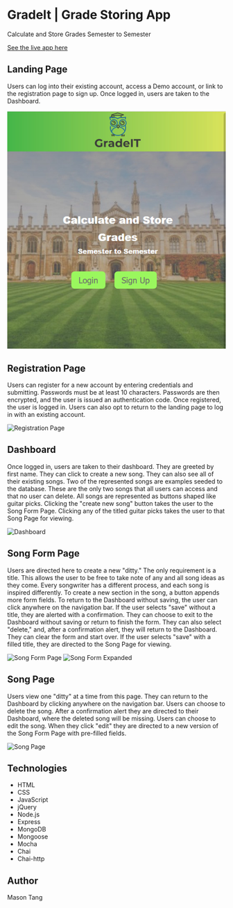 # GradeIt | Grade Storing App

Calculate and Store Grades Semester to Semester

[See the live app here](http://gradeit.herokuapp.com/)

## Landing Page
Users can log into their existing account, access a Demo account, or link to the registration page to sign up. Once logged in, users are taken to the Dashboard.

![Landing Page](/public/images/ScreenShots/landing.jpg)

## Registration Page
Users can register for a new account by entering credentials and submitting. Passwords must be at least 10 characters. Passwords are then encrypted, and the user is issued an authentication code. Once registered, the user is logged in. Users can also opt to return to the landing page to log in with an existing account.

![Registration Page](/public/images/ScreenShots/Register.png)

## Dashboard
Once logged in, users are taken to their dashboard. They are greeted by first name. They can click to create a new song. They can also see all of their existing songs. Two of the represented songs are examples seeded to the database. These are the only two songs that all users can access and that no user can delete. All songs are represented as buttons shaped like guitar picks. Clicking the "create new song" button takes the user to the Song Form Page. Clicking any of the titled guitar picks takes the user to that Song Page for viewing.

![Dashboard](public/images/ScreenShots/Dashboard.png)

## Song Form Page
Users are directed here to create a new "ditty." The only requirement is a title. This allows the user to be free to take note of any and all song ideas as they come. Every songwriter has a different process, and each song is inspired differently. To create a new section in the song, a button appends more form fields. To return to the Dashboard without saving, the user can click anywhere on the navigation bar. If the user selects "save" without a title, they are alerted with a confirmation. They can choose to exit to the Dashboard without saving or return to finish the form. They can also select "delete," and, after a confirmation alert, they will return to the Dashboard. They can clear the form and start over. If the user selects "save" with a filled title, they are directed to the Song Page for viewing.

![Song Form Page](public/images/ScreenShots/SongForm.png) 
![Song Form Expanded](public/images/ScreenShots/SongFormExpand.png)

## Song Page
Users view one "ditty" at a time from this page. They can return to the Dashboard by clicking anywhere on the navigation bar. Users can choose to delete the song. After a confirmation alert they are directed to their Dashboard, where the deleted song will be missing. Users can choose to edit the song. When they click "edit" they are directed to a new version of the Song Form Page with pre-filled fields.

![Song Page](public/images/ScreenShots/Song.png)

## Technologies
* HTML
* CSS
* JavaScript
* jQuery
* Node.js
* Express
* MongoDB
* Mongoose
* Mocha
* Chai
* Chai-http

## Author
Mason Tang
